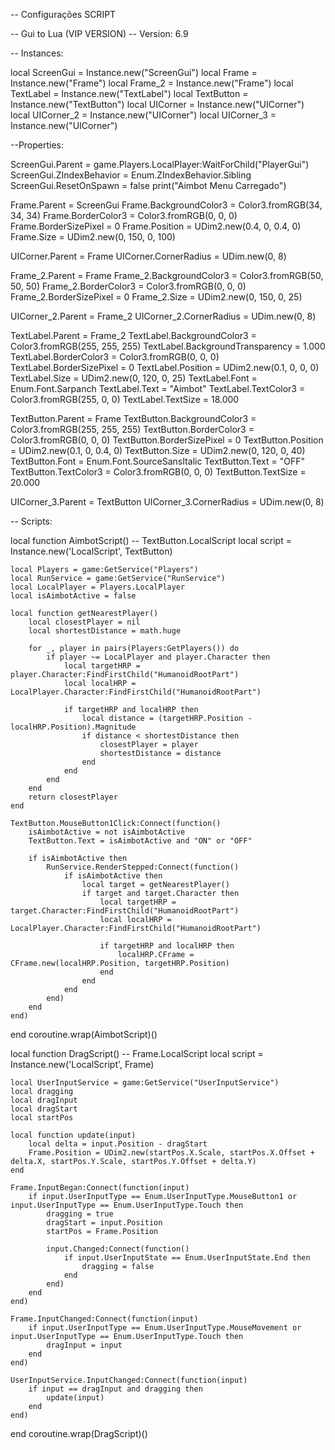 -- Configurações SCRIPT

-- Gui to Lua (VIP VERSION)
-- Version: 6.9

-- Instances:

local ScreenGui = Instance.new("ScreenGui")
local Frame = Instance.new("Frame")
local Frame_2 = Instance.new("Frame")
local TextLabel = Instance.new("TextLabel")
local TextButton = Instance.new("TextButton")
local UICorner = Instance.new("UICorner")
local UICorner_2 = Instance.new("UICorner")
local UICorner_3 = Instance.new("UICorner")

--Properties:

ScreenGui.Parent = game.Players.LocalPlayer:WaitForChild("PlayerGui")
ScreenGui.ZIndexBehavior = Enum.ZIndexBehavior.Sibling
ScreenGui.ResetOnSpawn = false
print("Aimbot Menu Carregado")

Frame.Parent = ScreenGui
Frame.BackgroundColor3 = Color3.fromRGB(34, 34, 34)
Frame.BorderColor3 = Color3.fromRGB(0, 0, 0)
Frame.BorderSizePixel = 0
Frame.Position = UDim2.new(0.4, 0, 0.4, 0)
Frame.Size = UDim2.new(0, 150, 0, 100)

UICorner.Parent = Frame
UICorner.CornerRadius = UDim.new(0, 8)

Frame_2.Parent = Frame
Frame_2.BackgroundColor3 = Color3.fromRGB(50, 50, 50)
Frame_2.BorderColor3 = Color3.fromRGB(0, 0, 0)
Frame_2.BorderSizePixel = 0
Frame_2.Size = UDim2.new(0, 150, 0, 25)

UICorner_2.Parent = Frame_2
UICorner_2.CornerRadius = UDim.new(0, 8)

TextLabel.Parent = Frame_2
TextLabel.BackgroundColor3 = Color3.fromRGB(255, 255, 255)
TextLabel.BackgroundTransparency = 1.000
TextLabel.BorderColor3 = Color3.fromRGB(0, 0, 0)
TextLabel.BorderSizePixel = 0
TextLabel.Position = UDim2.new(0.1, 0, 0, 0)
TextLabel.Size = UDim2.new(0, 120, 0, 25)
TextLabel.Font = Enum.Font.Sarpanch
TextLabel.Text = "Aimbot"
TextLabel.TextColor3 = Color3.fromRGB(255, 0, 0)
TextLabel.TextSize = 18.000

TextButton.Parent = Frame
TextButton.BackgroundColor3 = Color3.fromRGB(255, 255, 255)
TextButton.BorderColor3 = Color3.fromRGB(0, 0, 0)
TextButton.BorderSizePixel = 0
TextButton.Position = UDim2.new(0.1, 0, 0.4, 0)
TextButton.Size = UDim2.new(0, 120, 0, 40)
TextButton.Font = Enum.Font.SourceSansItalic
TextButton.Text = "OFF"
TextButton.TextColor3 = Color3.fromRGB(0, 0, 0)
TextButton.TextSize = 20.000

UICorner_3.Parent = TextButton
UICorner_3.CornerRadius = UDim.new(0, 8)

-- Scripts:

local function AimbotScript() -- TextButton.LocalScript
    local script = Instance.new('LocalScript', TextButton)

    local Players = game:GetService("Players")
    local RunService = game:GetService("RunService")
    local LocalPlayer = Players.LocalPlayer
    local isAimbotActive = false

    local function getNearestPlayer()
        local closestPlayer = nil
        local shortestDistance = math.huge
        
        for _, player in pairs(Players:GetPlayers()) do
            if player ~= LocalPlayer and player.Character then
                local targetHRP = player.Character:FindFirstChild("HumanoidRootPart")
                local localHRP = LocalPlayer.Character:FindFirstChild("HumanoidRootPart")
                
                if targetHRP and localHRP then
                    local distance = (targetHRP.Position - localHRP.Position).Magnitude
                    if distance < shortestDistance then
                        closestPlayer = player
                        shortestDistance = distance
                    end
                end
            end
        end
        return closestPlayer
    end

    TextButton.MouseButton1Click:Connect(function()
        isAimbotActive = not isAimbotActive
        TextButton.Text = isAimbotActive and "ON" or "OFF"

        if isAimbotActive then
            RunService.RenderStepped:Connect(function()
                if isAimbotActive then
                    local target = getNearestPlayer()
                    if target and target.Character then
                        local targetHRP = target.Character:FindFirstChild("HumanoidRootPart")
                        local localHRP = LocalPlayer.Character:FindFirstChild("HumanoidRootPart")
                        
                        if targetHRP and localHRP then
                            localHRP.CFrame = CFrame.new(localHRP.Position, targetHRP.Position)
                        end
                    end
                end
            end)
        end
    end)
end
coroutine.wrap(AimbotScript)()

local function DragScript() -- Frame.LocalScript
    local script = Instance.new('LocalScript', Frame)

    local UserInputService = game:GetService("UserInputService")
    local dragging
    local dragInput
    local dragStart
    local startPos

    local function update(input)
        local delta = input.Position - dragStart
        Frame.Position = UDim2.new(startPos.X.Scale, startPos.X.Offset + delta.X, startPos.Y.Scale, startPos.Y.Offset + delta.Y)
    end

    Frame.InputBegan:Connect(function(input)
        if input.UserInputType == Enum.UserInputType.MouseButton1 or input.UserInputType == Enum.UserInputType.Touch then
            dragging = true
            dragStart = input.Position
            startPos = Frame.Position

            input.Changed:Connect(function()
                if input.UserInputState == Enum.UserInputState.End then
                    dragging = false
                end
            end)
        end
    end)

    Frame.InputChanged:Connect(function(input)
        if input.UserInputType == Enum.UserInputType.MouseMovement or input.UserInputType == Enum.UserInputType.Touch then
            dragInput = input
        end
    end)

    UserInputService.InputChanged:Connect(function(input)
        if input == dragInput and dragging then
            update(input)
        end
    end)
end
coroutine.wrap(DragScript)()
